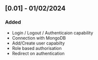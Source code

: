 ## [0.01] - 01/02/2024
### Added
- Login / Logout / Authenticaion capability
- Connection with MongoDB
- Add/Create user capabilty
- Role based authorisation
- Redirect on authentication